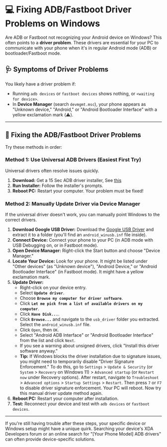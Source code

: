 # 💻 Fixing ADB/Fastboot Driver Problems on Windows

Are ADB or Fastboot not recognizing your Android device on Windows? This often points to a **driver problem**. These drivers are essential for your PC to communicate with your phone when it's in regular Android mode (ADB) or bootloader/Fastboot mode.

## 🩺 Symptoms of Driver Problems

You likely have a driver problem if:

* Running `adb devices` or `fastboot devices` shows nothing, or `<waiting for device>`.
* In **Device Manager** (search `devmgmt.msc`), your phone appears as "Unknown device," "Android," or "Android Bootloader Interface" with a yellow exclamation mark (⚠️).

---

## 🚀 Fixing the ADB/Fastboot Driver Problems

Try these methods in order:

### Method 1: Use Universal ADB Drivers (Easiest First Try)

Universal drivers often resolve issues quickly.

1.  **Download:** Get a 15 Sec ADB driver installer, See [this](https://xdaforums.com/t/official-tool-windows-adb-fastboot-and-drivers-15-seconds-adb-installer-v1-4-3.2588979/)
2.  **Run Installer:** Follow the installer's prompts.
3.  **Reboot PC:** Restart your computer.
Your problem must be fixed!

### Method 2: Manually Update Driver via Device Manager

If the universal driver doesn't work, you can manually point Windows to the correct drivers.

1.  **Download Google USB Driver:** Download the [Google USB Driver](https://developer.android.com/studio/run/win-usb) and extract it to a folder (you'll find an `android_winusb.inf` file inside).
2.  **Connect Device:** Connect your phone to your PC (in ADB mode with USB Debugging on, or in Fastboot mode).
3.  **Open Device Manager:** Right-click the Start button and choose "Device Manager."
4.  **Locate Your Device:** Look for your phone. It might be listed under "Other devices" (as "Unknown device"), "Android Device," or "Android Bootloader Interface" (in Fastboot mode). It might have a yellow exclamation mark.
5.  **Update Driver:**
    * Right-click on your device entry.
    * Select **`Update driver`**.
    * Choose **`Browse my computer for driver software`**.
    * Click **`Let me pick from a list of available drivers on my computer`**.
    * Click **`Have Disk...`**.
    * Click **`Browse...`** and navigate to the `usb_driver` folder you extracted. Select the `android_winusb.inf` file.
    * Click `Open`, then `OK`.
    * Select "Android ADB Interface" or "Android Bootloader Interface" from the list and click `Next`.
    * If you see a warning about unsigned drivers, click "Install this driver software anyway."
    * **Tip:** If Windows blocks the driver installation due to signature issues, you might need to temporarily disable "Driver Signature Enforcement." To do this, go to `Settings` > `Update & Security` (or `System` > `Recovery` on Windows 11) > `Advanced startup` (or `Restart now` under Recovery options). After restart, navigate to `Troubleshoot` > `Advanced options` > `Startup Settings` > `Restart`. Then press `7` or `F7` to disable driver signature enforcement. Your PC will reboot. Now try this manual driver update method again.
6.  **Reboot PC:** Restart your computer after installation.
7.  **Test:** Reconnect your device and test with `adb devices` or `fastboot devices`.

---

If you're still having trouble after these steps, your specific device or Windows setup might have a unique quirk. Searching your device's XDA Developers forum or an online search for "[Your Phone Model] ADB drivers" can often provide device-specific solutions.
